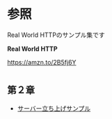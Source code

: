 
# 参照
Real World HTTPのサンプル集です

**Real World HTTP**

https://amzn.to/2B5fj6Y

# 

## 第２章
- [サーバー立ち上げサンプル](/02/run_server)
